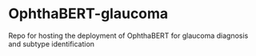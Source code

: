 # OphthaBERT-glaucoma
Repo for hosting the deployment of OphthaBERT for glaucoma diagnosis and subtype identification 

